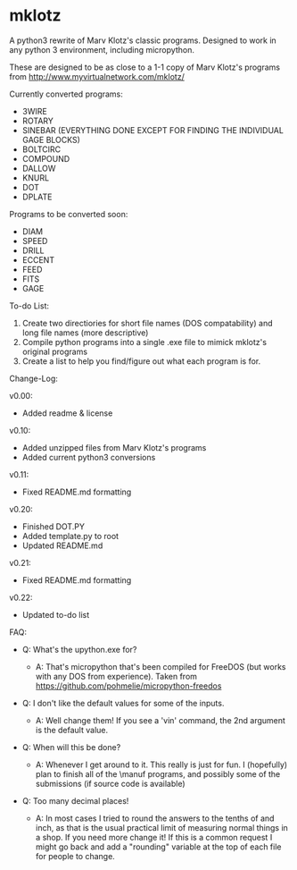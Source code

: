 # mklotz
A python3 rewrite of Marv Klotz's classic programs.  Designed to work in any python 3 environment, including micropython.

These are designed to be as close to a 1-1 copy of Marv Klotz's programs from http://www.myvirtualnetwork.com/mklotz/


Currently converted programs:
- 3WIRE
- ROTARY
- SINEBAR (EVERYTHING DONE EXCEPT FOR FINDING THE INDIVIDUAL GAGE BLOCKS)
- BOLTCIRC
- COMPOUND
- DALLOW
- KNURL
- DOT
- DPLATE

Programs to be converted soon:
- DIAM
- SPEED
- DRILL
- ECCENT
- FEED
- FITS
- GAGE

To-do List:
1. Create two directiories for short file names (DOS compatability) and long file names (more descriptive)
2. Compile python programs into a single .exe file to mimick mklotz's original programs
3. Create a list to help you find/figure out what each program is for.

Change-Log:

v0.00:
- Added readme & license

v0.10:
- Added unzipped files from Marv Klotz's programs
- Added current python3 conversions

v0.11:
- Fixed README.md formatting

v0.20:
- Finished DOT.PY
- Added template.py to root
- Updated README.md

v0.21:
- Fixed README.md formatting

v0.22:
- Updated to-do list

FAQ:
- Q: What's the upython.exe for?
    - A: That's micropython that's been compiled for FreeDOS (but works with any DOS from experience). Taken from https://github.com/pohmelie/micropython-freedos

- Q: I don't like the default values for some of the inputs.
    - A: Well change them! If you see a 'vin' command, the 2nd argument is the default value.

- Q: When will this be done?
    - A: Whenever I get around to it. This really is just for fun.  I (hopefully) plan to finish all of the \manuf programs, and possibly some of the submissions (if source code is available)

- Q: Too many decimal places!
    - A: In most cases I tried to round the answers to the tenths of and inch, as that is the usual practical limit of measuring normal things in a shop.  If you need more change it!  If this is a common request I might go back and add a "rounding" variable at the top of each file for people to change.